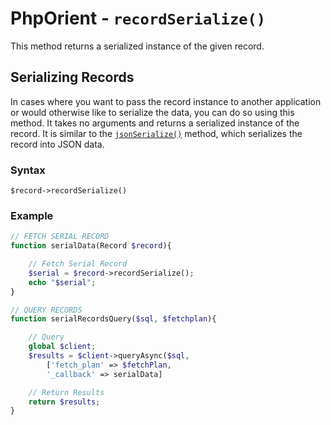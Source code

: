 
# PhpOrient - `recordSerialize()`

This method returns a serialized instance of the given record.

## Serializing Records

In cases where you want to pass the record instance to another application or would otherwise like to serialize the data, you can do so using this method.  It takes no arguments and returns a serialized instance of the record.  It is similar to the [`jsonSerialize()`](PHP-Record-jsonSerialize.md) method, which serializes the record into JSON data.

### Syntax

```
$record->recordSerialize()
```

### Example

```php
// FETCH SERIAL RECORD
function serialData(Record $record){

	// Fetch Serial Record
	$serial = $record->recordSerialize();
	echo "$serial";
}

// QUERY RECORDS 
function serialRecordsQuery($sql, $fetchplan){

	// Query
	global $client;
	$results = $client->queryAsync($sql,
		['fetch_plan' => $fetchPlan,
		'_callback' => serialData]

	// Return Results
	return $results;
}
```


